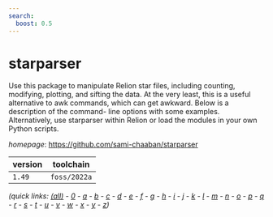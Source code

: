```yaml
---
search:
  boost: 0.5
---
```

# starparser

Use this package to manipulate Relion star files, including counting, modifying, plotting, and sifting the data. At the very least, this is a useful alternative  to awk commands, which can get awkward. Below is a description of the command-   line options with some examples. Alternatively, use starparser within Relion or  load the modules in your own Python scripts.

*homepage*: <https://github.com/sami-chaaban/starparser>

version | toolchain
--------|----------
``1.49`` | ``foss/2022a``


*(quick links: [(all)](../index.md) - [0](../0/index.md) - [a](../a/index.md) - [b](../b/index.md) - [c](../c/index.md) - [d](../d/index.md) - [e](../e/index.md) - [f](../f/index.md) - [g](../g/index.md) - [h](../h/index.md) - [i](../i/index.md) - [j](../j/index.md) - [k](../k/index.md) - [l](../l/index.md) - [m](../m/index.md) - [n](../n/index.md) - [o](../o/index.md) - [p](../p/index.md) - [q](../q/index.md) - [r](../r/index.md) - [s](../s/index.md) - [t](../t/index.md) - [u](../u/index.md) - [v](../v/index.md) - [w](../w/index.md) - [x](../x/index.md) - [y](../y/index.md) - [z](../z/index.md))*


